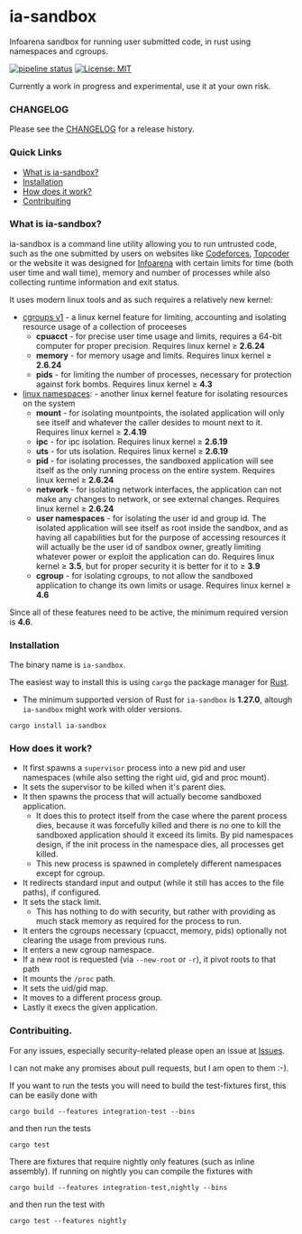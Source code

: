 ia-sandbox
==========
Infoarena sandbox for running user submitted code, in rust using namespaces and cgroups.

[![pipeline status](https://gitlab.com/adrian.budau/ia-sandbox/badges/master/pipeline.svg)](https://gitlab.com/adrian.budau/ia-sandbox/commits/master)
[![License: MIT](https://img.shields.io/badge/License-MIT-yellow.svg)](https://opensource.org/licenses/MIT)

Currently a work in progress and experimental, use it at your own risk.

### CHANGELOG

Please see the [CHANGELOG](CHANGELOG.md) for a release history.

### Quick Links

* [What is ia-sandbox?](#what-is-ia-sandbox)
* [Installation](#installation)
* [How does it work?](#how-does-it-work)
* [Contribuiting](#contribuiting)

### What is ia-sandbox?

ia-sandbox is a command line utility allowing you to run untrusted code, such as
the one submitted by users on websites like [Codeforces](https://codeforces.com),
[Topcoder](https://www.topcoder.com/community/competitive-programming/) or the
website it was designed for [Infoarena](https://infoarena.ro) with certain limits
for time (both user time and wall time), memory and number of processes while also
collecting runtime information and exit status.

It uses modern linux tools and as such requires a relatively new kernel:
* [cgroups v1](https://www.kernel.org/doc/Documentation/cgroup-v1/cgroups.txt) - a linux
  kernel feature for limiting, accounting and isolating resource usage of a collection
  of proceeses
  * __cpuacct__ - for precise user time usage and limits, requires a 64-bit computer for proper
    precision. Requires linux kernel &ge; __2.6.24__
  * __memory__ - for memory usage and limits. Requires linux kernel &ge; __2.6.24__
  * __pids__ - for limiting the number of processes, necessary for protection against
    fork bombs. Requires linux kernel &ge; __4.3__
* [linux namespaces](http://man7.org/linux/man-pages/man7/namespaces.7.html): - another linux
  kernel feature for isolating resources on the system
  * __mount__ - for isolating mountpoints, the isolated application will only see itself and
    whatever the caller desides to mount next to it. Requires linux kernel &ge; __2.4.19__
  * __ipc__ - for ipc isolation. Requires linux kernel &ge; __2.6.19__
  * __uts__ - for uts isolation. Requires linux kernel &ge; __2.6.19__
  * __pid__ - for isolating processes, the sandboxed application will see itself as
    the only running process on the entire system. Requires linux kernel &ge; __2.6.24__
  * __network__ - for isolating network interfaces, the application can not make any changes
    to network, or see external changes. Requires linux kernel &ge; __2.6.24__
  * __user namespaces__ - for isolating the user id and group id. The isolated application
    will see itself as root inside the sandbox, and as having all capabilities but
    for the purpose of accessing resources it will actually be the user id of sandbox
    owner, greatly limiting whatever power or exploit the application can do. Requires
    linux kernel &ge; __3.5__, but for proper security it is better for it to &ge; __3.9__
  * __cgroup__ - for isolating cgroups, to not allow the sandboxed application to change
    its own limits or usage. Requires linux kernel &ge; __4.6__

Since all of these features need to be active, the minimum required version is __4.6__.

### Installation

The binary name is `ia-sandbox`.

The easiest way to install this is using `cargo` the package manager for
[Rust](https://www.rust-lang.org/).
* The minimum supported version of Rust for `ia-sandbox` is __1.27.0__, altough
  `ia-sandbox` might work with older versions.

```
cargo install ia-sandbox
```

### How does it work?

- It first spawns a `supervisor` process into a new pid and user namespaces (while
  also setting the right uid, gid and proc mount).
- It sets the supervisor to be killed when it's parent dies.
- It then spawns the process that will actually become sandboxed application. 
  - It does this to protect itself from the case where the parent process dies,
    because it was forcefully killed and there is no one to kill the sandboxed
    application should it exceed its limits. By pid namespaces design, if the
    init process in the namespace dies, all processes get killed.
  - This new process is spawned in completely different namespaces except for cgroup.
- It redirects standard input and output (while it still has acces to the file paths), if
  configured.
- It sets the stack limit.
  - This has nothing to do with security, but rather with providing as much stack
    memory as required for the process to run.
- It enters the cgroups necessary (cpuacct, memory, pids) optionally not clearing the
  usage from previous runs.
- It enters a new cgroup namespace.
- If a new root is requested (via `--new-root` or `-r`), it pivot roots to that path
- It mounts the `/proc` path.
- It sets the uid/gid map.
- It moves to a different process group.
- Lastly it execs the given application.

### Contribuiting.

For any issues, especially security-related please open an issue at [Issues](https://gitlab.com/adrian.budau/ia-sandbox/issues).

I can not make any promises about pull requests, but I am open to them :-).

If you want to run the tests you will need to build the test-fixtures first, this can be easily done with

```
cargo build --features integration-test --bins
```

and then run the tests

```
cargo test
```

There are fixtures that require nightly only features (such as inline assembly). If running on nightly you can compile
the fixtures with

```
cargo build --features integration-test,nightly --bins
```

and then run the test with

```
cargo test --features nightly
```

